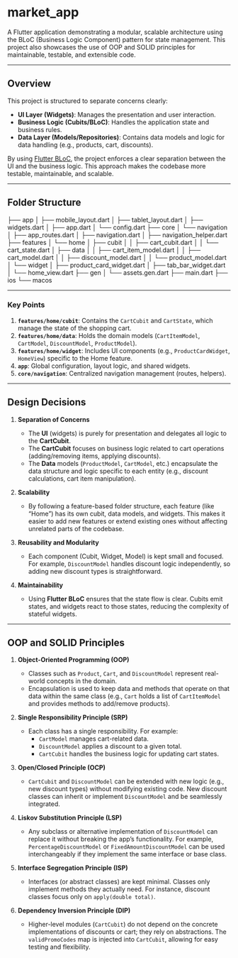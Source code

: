 # market_app

A Flutter application demonstrating a modular, scalable architecture using the BLoC (Business Logic Component) pattern for state management. This project also showcases the use of OOP and SOLID principles for maintainable, testable, and extensible code.

---

## Overview

This project is structured to separate concerns clearly:
- **UI Layer (Widgets)**: Manages the presentation and user interaction.
- **Business Logic (Cubits/BLoC)**: Handles the application state and business rules.
- **Data Layer (Models/Repositories)**: Contains data models and logic for data handling (e.g., products, cart, discounts).

By using [Flutter BLoC](https://bloclibrary.dev/#/), the project enforces a clear separation between the UI and the business logic. This approach makes the codebase more testable, maintainable, and scalable.

---

## Folder Structure

├── app │ ├── mobile_layout.dart │ ├── tablet_layout.dart │ ├── widgets.dart │ ├── app.dart │ └── config.dart ├── core │ └── navigation │ ├── app_routes.dart │ ├── navigation.dart │ ├── navigation_helper.dart ├── features │ └── home │ ├── cubit │ │ ├── cart_cubit.dart │ │ └── cart_state.dart │ ├── data │ │ ├── cart_item_model.dart │ │ ├── cart_model.dart │ │ ├── discount_model.dart │ │ └── product_model.dart │ └── widget │ ├── product_card_widget.dart │ ├── tab_bar_widget.dart │ └── home_view.dart ├── gen │ └── assets.gen.dart ├── main.dart ├── ios └── macos

---

### Key Points
1. **`features/home/cubit`**: Contains the `CartCubit` and `CartState`, which manage the state of the shopping cart.
2. **`features/home/data`**: Holds the domain models (`CartItemModel`, `CartModel`, `DiscountModel`, `ProductModel`).
3. **`features/home/widget`**: Includes UI components (e.g., `ProductCardWidget`, `HomeView`) specific to the Home feature.
4. **`app`**: Global configuration, layout logic, and shared widgets.
5. **`core/navigation`**: Centralized navigation management (routes, helpers).

---

## Design Decisions

1. **Separation of Concerns**
    - The **UI** (widgets) is purely for presentation and delegates all logic to the **CartCubit**.
    - The **CartCubit** focuses on business logic related to cart operations (adding/removing items, applying discounts).
    - The **Data** models (`ProductModel`, `CartModel`, etc.) encapsulate the data structure and logic specific to each entity (e.g., discount calculations, cart item manipulation).

2. **Scalability**
    - By following a feature-based folder structure, each feature (like “Home”) has its own cubit, data models, and widgets. This makes it easier to add new features or extend existing ones without affecting unrelated parts of the codebase.

3. **Reusability and Modularity**
    - Each component (Cubit, Widget, Model) is kept small and focused. For example, `DiscountModel` handles discount logic independently, so adding new discount types is straightforward.

4. **Maintainability**
    - Using **Flutter BLoC** ensures that the state flow is clear. Cubits emit states, and widgets react to those states, reducing the complexity of stateful widgets.

---

## OOP and SOLID Principles

1. **Object-Oriented Programming (OOP)**
    - Classes such as `Product`, `Cart`, and `DiscountModel` represent real-world concepts in the domain.
    - Encapsulation is used to keep data and methods that operate on that data within the same class (e.g., `Cart` holds a list of `CartItemModel` and provides methods to add/remove products).

2. **Single Responsibility Principle (SRP)**
    - Each class has a single responsibility. For example:
        - `CartModel` manages cart-related data.
        - `DiscountModel` applies a discount to a given total.
        - `CartCubit` handles the business logic for updating cart states.

3. **Open/Closed Principle (OCP)**
    - `CartCubit` and `DiscountModel` can be extended with new logic (e.g., new discount types) without modifying existing code. New discount classes can inherit or implement `DiscountModel` and be seamlessly integrated.

4. **Liskov Substitution Principle (LSP)**
    - Any subclass or alternative implementation of `DiscountModel` can replace it without breaking the app’s functionality. For example, `PercentageDiscountModel` or `FixedAmountDiscountModel` can be used interchangeably if they implement the same interface or base class.

5. **Interface Segregation Principle (ISP)**
    - Interfaces (or abstract classes) are kept minimal. Classes only implement methods they actually need. For instance, discount classes focus only on `apply(double total)`.

6. **Dependency Inversion Principle (DIP)**
    - Higher-level modules (`CartCubit`) do not depend on the concrete implementations of discounts or cart; they rely on abstractions. The `validPromoCodes` map is injected into `CartCubit`, allowing for easy testing and flexibility.

